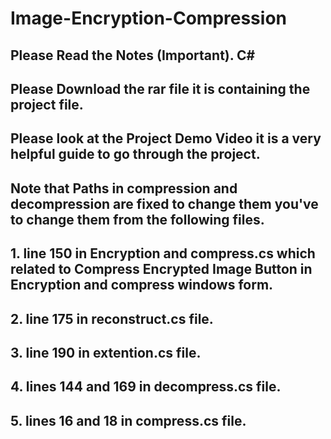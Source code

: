 # Image-Encryption-Compression


## Please Read the Notes (Important). C#
## Please Download the rar file it is containing the project file.
## Please look at the Project Demo Video it is a very helpful guide to go through the project.
## Note that Paths in compression and decompression are fixed to change them you've to change them from the following files.
## 1. line 150 in Encryption and compress.cs which related to Compress Encrypted Image Button in Encryption and compress windows form.
## 2. line 175 in reconstruct.cs file.
## 3. line 190 in extention.cs file.
## 4. lines 144 and 169 in decompress.cs file.
## 5. lines 16 and 18 in compress.cs file.
